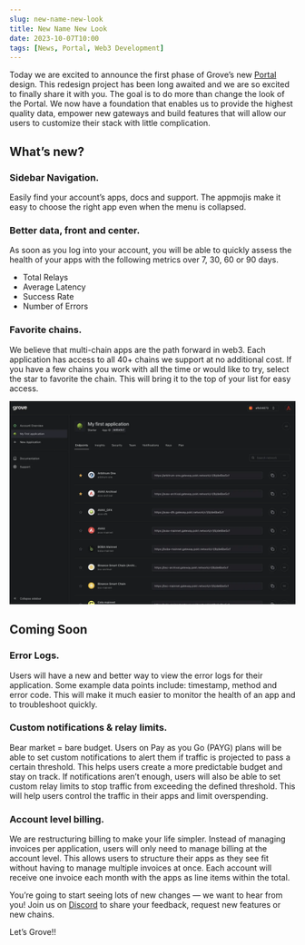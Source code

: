 ```yaml
---
slug: new-name-new-look
title: New Name New Look
date: 2023-10-07T10:00
tags: [News, Portal, Web3 Development]
---
```


Today we are excited to announce the first phase of Grove’s new [Portal](https://portal.grove.city/) design. This redesign project has been long awaited and we are so excited to finally share it with you. The goal is to do more than change the look of the Portal. We now have a foundation that enables us to provide the highest quality data, empower new gateways and build features that will allow our users to customize their stack with little complication.

<!-- truncate -->

## What’s new?

### Sidebar Navigation.

Easily find your account’s apps, docs and support. The appmojis make it easy to choose the right app even when the menu is collapsed.

### Better data, front and center.

As soon as you log into your account, you will be able to quickly assess the health of your apps with the following metrics over 7, 30, 60 or 90 days.

- Total Relays
- Average Latency
- Success Rate
- Number of Errors

### Favorite chains.

We believe that multi-chain apps are the path forward in web3. Each application has access to all 40+ chains we support at no additional cost. If you have a few chains you work with all the time or would like to try, select the star to favorite the chain. This will bring it to the top of your list for easy access.

![Grove Portal Application Endpoints](./grove-portal-application-endpoints.webp)

## Coming Soon

### Error Logs.

Users will have a new and better way to view the error logs for their application. Some example data points include: timestamp, method and error code. This will make it much easier to monitor the health of an app and to troubleshoot quickly.

### Custom notifications & relay limits.

Bear market = bare budget. Users on Pay as you Go (PAYG) plans will be able to set custom notifications to alert them if traffic is projected to pass a certain threshold. This helps users create a more predictable budget and stay on track. If notifications aren’t enough, users will also be able to set custom relay limits to stop traffic from exceeding the defined threshold. This will help users control the traffic in their apps and limit overspending.

### Account level billing.

We are restructuring billing to make your life simpler. Instead of managing invoices per application, users will only need to manage billing at the account level. This allows users to structure their apps as they see fit without having to manage multiple invoices at once. Each account will receive one invoice each month with the apps as line items within the total.

You’re going to start seeing lots of new changes — we want to hear from you! Join us on [Discord](https://discord.gg/build-with-grove) to share your feedback, request new features or new chains.

Let’s Grove!!
